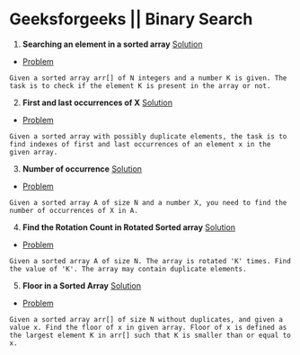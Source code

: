 # Geeksforgeeks || Binary Search

1. **Searching an element in a sorted array**  [ Solution ](https://github.com/akshaypatidar26/Binary-search/blob/master/Binary%20search%20solutions/Searching%20an%20element%20in%20a%20sorted%20array)
* [Problem](https://www.geeksforgeeks.org/binary-search/) 
```
Given a sorted array arr[] of N integers and a number K is given. The task is to check if the element K is present in the array or not.
```
2. **First and last occurrences of X**  [ Solution ](https://github.com/akshaypatidar26/Binary-search/blob/master/Binary%20search%20solutions/First%20and%20last%20occurrences%20of%20X)
* [Problem](https://www.geeksforgeeks.org/find-first-and-last-positions-of-an-element-in-a-sorted-array/) 
```
Given a sorted array with possibly duplicate elements, the task is to find indexes of first and last occurrences of an element x in the given array.
```
3. **Number of occurrence** [Solution](https://github.com/akshaypatidar26/Binary-search/blob/master/Binary%20search%20solutions/Number%20of%20occurrence)
* [Problem](https://practice.geeksforgeeks.org/problems/number-of-occurrence/0)
```
Given a sorted array A of size N and a number X, you need to find the number of occurrences of X in A.

```
4. **Find the Rotation Count in Rotated Sorted array** [Solution]()
* [Problem](https://www.geeksforgeeks.org/find-rotation-count-rotated-sorted-array/)
```
Given a sorted array A of size N. The array is rotated 'K' times. Find the value of 'K'. The array may contain duplicate elements.
```
5. **Floor in a Sorted Array** [Solution](https://github.com/akshaypatidar26/Binary-search/blob/master/Binary%20search%20solutions/Floor%20in%20a%20Sorted%20Array)
* [Problem](https://www.geeksforgeeks.org/floor-in-a-sorted-array/)
```
Given a sorted array arr[] of size N without duplicates, and given a value x. Find the floor of x in given array. Floor of x is defined as the largest element K in arr[] such that K is smaller than or equal to x.
```

